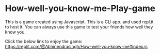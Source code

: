 # How-well-you-know-me-Play-game
This is a game created using Javascript. This is a CLI app. and used repl.it to host it. You can always use this game to test your friends how well they know you.

Click the below link to enjoy the game:
https://replit.com/@Abhinendrasingh/How-well-you-know-me#index.js
